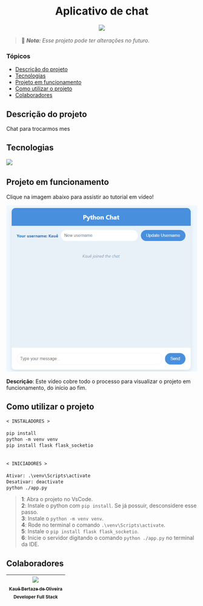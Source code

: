 <h1 align="center">Aplicativo de chat</h1>

<p align="center">
<img loading="lazy" src="http://img.shields.io/static/v1?label=STATUS&message=EM%20ANDAMENTO&color=0065fd&style=for-the-badge"/>
</p>

> 🔔 ***Nota:** Esse projeto pode ter alterações no futuro.*

### Tópicos

- [Descrição do projeto](#descrição-do-projeto)
- [Tecnologias](#tecnologias)
- [Projeto em funcionamento](#projeto-em-funcionamento)
- [Como utilizar o projeto](#como-utilizar-o-projeto)
- [Colaboradores](#colaboradores)

## Descrição do projeto

Chat para trocarmos mes

## Tecnologias

<div width="140px">
    <img src="https://skillicons.dev/icons?i=python,vscode,html,flask,css" />
</div>

## Projeto em funcionamento

Clique na imagem abaixo para assistir ao tutorial em vídeo!

[![Assista ao tutorial](image.png "Como utilizar esse projeto na sua máquina")](semvideo.com)

**Descrição**: Este vídeo cobre todo o processo para visualizar o projeto em funcionamento, do início ao fim.

## Como utilizar o projeto

```
< INSTALADORES >

pip install
python -m venv venv
pip install flask flask_socketio


< INICIADORES >

Ativar: .\venv\Scripts\activate
Desativar: deactivate
python ./app.py

```

> **1**: Abra o projeto no VsCode.<br>
> **2**: Instale o python com `pip install`. Se já possuir, desconsidere esse passo.<br>
> **3**: Instale o `python -m venv venv`.<br>
> **4**: Rode no terminal o comando `.\venv\Scripts\activate`.<br>
> **5**: Instale o `pip install flask flask_socketio`.<br>
> **6**: Inicie o servidor digitando o comando `python ./app.py` no terminal da IDE.

## Colaboradores

| [<img src="https://avatars.githubusercontent.com/u/69527468?v=4" width=115><br><sub>Kauê Bertaze de Oliveira</sub>](https://github.com/KaueTTS)<br><sub>Developer Full Stack</sub> |
| :---: